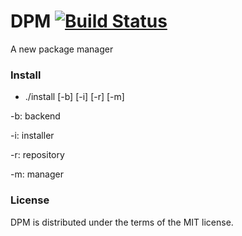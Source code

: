 # DPM [![Build Status](https://travis-ci.org/dpmtools/dpm.svg?branch=unstable)](https://travis-ci.org/dpmtools/dpm)
A new package manager

### Install
* ./install [-b] [-i] [-r] [-m]

-b: backend

-i: installer

-r: repository

-m: manager

### License
DPM is distributed under the terms of the MIT license.

